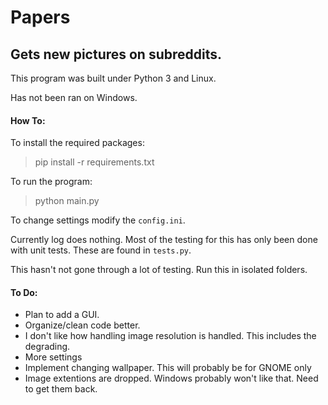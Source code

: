 # Papers
## Gets new pictures on subreddits.

This program was built under Python 3 and Linux.

Has not been ran on Windows.

#### How To:

To install the required packages:
> pip install -r requirements.txt

To run the program:
> python main.py

To change settings modify the `config.ini`.

Currently log does nothing. Most of the testing for this has only been done with unit tests. These are found in `tests.py`.

This hasn't not gone through a lot of testing. Run this in isolated folders. 

#### To Do:

- Plan to add a GUI.
- Organize/clean code better.
- I don't like how handling image resolution is handled. This includes the degrading.
- More settings
- Implement changing wallpaper. This will probably be for GNOME only
- Image extentions are dropped. Windows probably won't like that. Need to get them back.
